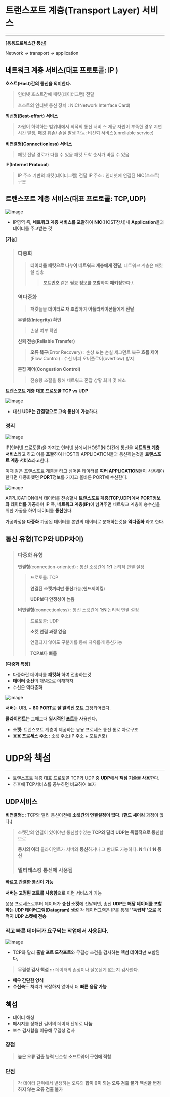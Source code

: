 # 트랜스포트 계층(Transport Layer) 서비스

---

**[응용프로세스간 통신]**

Network -> transport -> application 



## 네트워크 계층 서비스(대표 프로토콜: IP )

**호스트(Host)간의 통신을 의미한다.**

> 인터넷 호스트간에 패킷(데이터그램) 전달
>
> 호스트의 인터넷 통신 장치 : NIC(Network 
> Interface Card)

**최선형(Best-effort) 서비스**

> 자원이 허락하는 범위내에서 최적의 통신 서비
> 스 제공
> 자원이 부족한 경우 지연시간 발생, 패킷 훼손/
> 손실 발생 가능: 비신뢰 서비스(unreliable service)

**비연결형(Connectionless) 서비스**

> 패킷 전달 경로가 다를 수 있음
> 패킷 도착 순서가 바뀔 수 있음

IP(**Internet Protocol**)

> IP 주소 기반의 패킷(데이터그램) 전달
> IP 주소 : 인터넷에 연결된 NIC(호스트) 구분



## 트랜스포트 계층 서비스(대표 프로토콜: TCP,UDP)

![image](https://user-images.githubusercontent.com/68331041/134859894-8df2f19b-7b43-4990-ba8f-89d8cabec86e.png)

+ IP영역 즉, **네트워크 계층 서비스를 포괄**하여 **NIC**(HOST장치)내 **Application**들과 데이터를 주고받는 것

**[기능]**

> ### **다중화**
>
> > **데이터를 패킷으로 나누어 네트워크 계층에게 전달**, 네트워크 계층은 패킷을 전송
> >
> > > **포트번호** 같은 **필요 정보를 포함**하여 **패키징**한다.\
>
> ### **역다중화**
>
> > **패킷**들을 **데이터로 재 조립**하여 **어플리케이션들에게 전달**
>
> **무결성(Integrity) 확인**
>
> > 손상 여부 확인
>
> **신뢰 전송(Reliable Transfer)**
>
> > **오류 복구**(Error Recovery) : 손상 또는 손실 세그먼트 복구
> > **흐름 제어**(Flow Control) : 수신 버퍼 오버플로어(overflow) 방지
>
> **혼잡 제어(Congestion Control)**
>
> > 전송량 조절을 통해 네트워크 혼잡 상황 회피 및 해소



**트랜스포트 계층 대표 프로토콜 TCP vs UDP**

![image](https://user-images.githubusercontent.com/68331041/134861168-f1f93f78-1753-4bdb-be48-bbcf8b9fdf33.png)

+ 대신 **UDP는 간결함으로 고속 통신**이 **가능**하다. 



### 정리

![image](https://user-images.githubusercontent.com/68331041/134861599-6aacd533-f586-4feb-9214-7003ecde031e.png)

IP(인터넷 프로토콜)을 가지고 인터넷 상에서 HOST(NIC)간에 통신을 **네트워크 계층 서비스**라고 하고 이를 **포괄**하여 HOST의 APPLICATION들과 통신하는것을 **트랜스포트 계층 서비스**라고한다.

이때 같은 프랜스포트 계층을 타고 넘어온 데이터를 **여러 APPLICATION**들이 사용해야한다면 다중화했던 **PORT**정보를 가지고 올바른 PORT에 수신한다.

![image](https://user-images.githubusercontent.com/68331041/134862289-297efeb3-2dcb-4153-92dd-a017e725763d.png)

APPLICATION에서 데이터를 전송할시 **트랜스포트 계층(TCP,UDP)에서 PORT정보와 데이터를 가공**하여 IP 즉, **네트워크 계층(IP)에 넘겨**주면 네트워크 계층이 송수신을 위한 가공을 하여 데이터를 **통신**한다.

가공과정을 **다중화** 가공된 데이터를 본연의 데이터로 분해하는것을 **역다중화** 라고 한다.



## 통신 유형(TCP와 UDP차이)

> ### 다중화 유형
>
> **연결형**(connection-oriented) : 통신 소켓간에 **1:1** 논리적 연결 설정
>
> > 프로토콜: TCP
> >
> > **연결된 소켓끼리만 통신**가능(**핸드셰이킹**)
> >
> > **UDP보다 안정성이 높음**
>
> **비연결형**(connectionless) : 통신 소켓간에 **1:N** 논리적 연결 설정
>
> > 프로토콜: UDP
> >
> > **소켓 연결 과정 없음**
> >
> > 연결되지 않아도 구분키를 통해 자유롭게 통신가능
> >
> > **TCP보다 빠름**



**[다중화 특징]**

+ 다중화란 데이터를 **패킷화** 하여 전송하는것
+ **데이터 송신**의 개념으로 이해하자
+ 수신은 역다중화

![image](https://user-images.githubusercontent.com/68331041/135252863-a2c8b25b-83ed-4e1c-b09f-aed7c2ff0582.png)

**서버**는 URL + **80 PORT**로 **잘 알려진 포트** 고정되어있다.

**클라이언트**는 그때그때 **일시적인 포트**를 사용한다.



+ **소켓**: 트랜스포트 계층이 제공하는 응용 프로세스 통신 통로 자료구조
+ **응용 프로세스 주소** : 소켓 주소(IP 주소 + 포트번호)



# UDP와 책섬

---

+ 트랜스포트 계층 대표 프로토콜 TCP와 UDP 중 **UDP**에서 **책섬 기술을 사용**한다.
+ 추후에 TCP서비스를 공부하면 비교하여 보자



## UDP서비스



**비연결형:::** TCP와 달리 통신이전에 **소켓간의 연결설정이 없다**. (**핸드 셰이킹** 과정이 없다.)

> 소켓간의 연결이 있어야만 통신할수있는 **TCP와 달리** **UDP는 독립적으로 통신**함으로
>
> **동시의 여러** 클라이언트가 서버와 **통신**하거나 그 반대도 가능하다. **N:1 / 1:N 통신**
>
> ### 멀티테스킹 통신에 사용됨



**빠르고 간결한 통신이 가능**

**서버는 고정된 포트를 사용함**으로  이런 서비스가 가능

응용 프로세스로부터 데이터가 **송신 소켓**에 전달되면, 송신 **UDP는 해당 데이터를 포함하는 UDP 데이터그램(Datagram) 생성** 각 데이터그램은 IP를 통해 **''독립적''으로 목적지 UDP 소켓에 전송**



### 작고 빠른 데이터가 요구되는 작업에서 사용된다.



![image](https://user-images.githubusercontent.com/68331041/135256202-7df27865-fb11-4d94-9186-31cd4bef6cf0.png)

+ TCP와 달리 **출발 포트 도착포트**와 무결성 조건을 검사하는 **첵섬 데이터**만 포함된다.

> **무결성 검사 책섬 :::** 데이터의 손상이나 잘못된게 없는지 검사한다.

+ **매우 간단한 양식**
+ **수신측**도 처리가 복잡하지 않아서 더 **빠른 응답 가능**



## 첵섬

+ 데이터 해싱
+ 메시지를 정해진 길이의 데이터 단위로 나눔
+ 보수 검사합을 이용해 무결성 검사

### 장점
>  **높은 오류 검출 능력**
>  단순함
>  **소프트웨어 구현에 적합**

### 단점

>  각 데이터 단위에서 발생하는 오류의 **합이 0이 되는 오류 검출 불가**
>  **첵섬을 변경하지 않는 오류 검출 불가**





